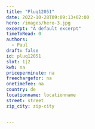 ```yaml
---
title: "Pluq12051"
date: 2022-10-28T09:09:13+02:00
hero: /images/hero-3.jpg
excerpt: "A default excerpt"
timeToRead: 0
authors:
  - Paul
draft: false
id: pluq12051
slot: 1|2
kwh: na
priceperminute: na
freechargefor: na
onetimefee: na
country: de
locationname: locationname
street: street
zip_city: zip-city


---
```


